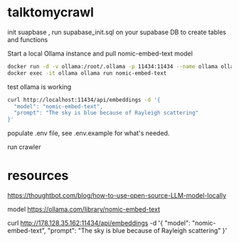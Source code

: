# talktomycrawl
init suapbase , run supabase_init.sql on your supabase DB to create tables and functions


Start a local Ollama instance and pull nomic-embed-text model
```bash
docker run -d -v ollama:/root/.ollama -p 11434:11434 --name ollama ollama/ollama
docker exec -it ollama ollama run nomic-embed-text
```
 
test ollama is working
```bash
curl http://localhost:11434/api/embeddings -d '{
  "model": "nomic-embed-text",
  "prompt": "The sky is blue because of Rayleigh scattering"
}'
```

populate .env file, see .env.example for what's needed.

run crawler



# resources
https://thoughtbot.com/blog/how-to-use-open-source-LLM-model-locally

model
https://ollama.com/library/nomic-embed-text




curl http://178.128.35.162:11434/api/embeddings -d '{
  "model": "nomic-embed-text",
  "prompt": "The sky is blue because of Rayleigh scattering"
}'

